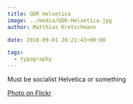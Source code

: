```yaml
---
title: GDR Helvetica
image: ../media/GDR-Helvetica.jpg
author: Matthias Kretschmann

date: 2010-09-01 20:21:43+00:00

tags:
  - typography
---
```


Must be socialist Helvetica or something

[Photo on Flickr](http://www.flickr.com/photos/krema/4949302781)
